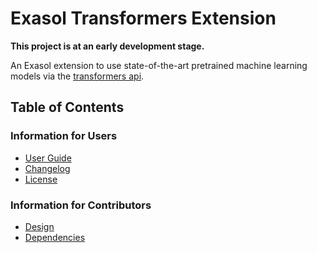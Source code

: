 # Exasol Transformers Extension

**This project is at an early development stage.**

An Exasol extension to use state-of-the-art pretrained machine learning models 
via the [transformers api](https://github.com/huggingface/transformers).


## Table of Contents

### Information for Users

* [User Guide](doc/user_guide/user_guide.md)
* [Changelog](doc/changes/changelog.md)
* [License](LICENSE)

### Information for Contributors

* [Design](doc/design.md)
* [Dependencies](doc/dependencies.md)


